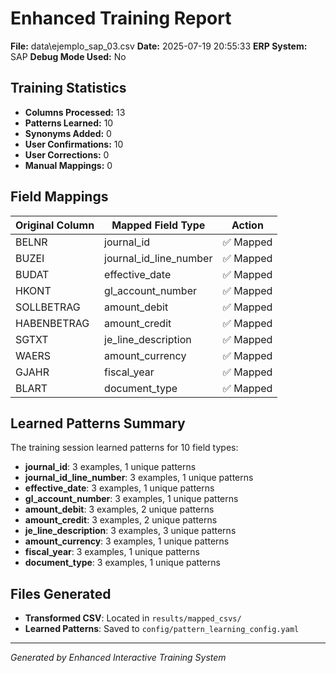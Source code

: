 # Enhanced Training Report

**File:** data\ejemplo_sap_03.csv
**Date:** 2025-07-19 20:55:33
**ERP System:** SAP
**Debug Mode Used:** No

## Training Statistics

- **Columns Processed:** 13
- **Patterns Learned:** 10
- **Synonyms Added:** 0
- **User Confirmations:** 10
- **User Corrections:** 0
- **Manual Mappings:** 0

## Field Mappings

| Original Column | Mapped Field Type | Action |
|-----------------|-------------------|---------|
| BELNR | journal_id | ✅ Mapped |
| BUZEI | journal_id_line_number | ✅ Mapped |
| BUDAT | effective_date | ✅ Mapped |
| HKONT | gl_account_number | ✅ Mapped |
| SOLLBETRAG | amount_debit | ✅ Mapped |
| HABENBETRAG | amount_credit | ✅ Mapped |
| SGTXT | je_line_description | ✅ Mapped |
| WAERS | amount_currency | ✅ Mapped |
| GJAHR | fiscal_year | ✅ Mapped |
| BLART | document_type | ✅ Mapped |

## Learned Patterns Summary

The training session learned patterns for 10 field types:

- **journal_id**: 3 examples, 1 unique patterns
- **journal_id_line_number**: 3 examples, 1 unique patterns
- **effective_date**: 3 examples, 1 unique patterns
- **gl_account_number**: 3 examples, 1 unique patterns
- **amount_debit**: 3 examples, 2 unique patterns
- **amount_credit**: 3 examples, 2 unique patterns
- **je_line_description**: 3 examples, 3 unique patterns
- **amount_currency**: 3 examples, 1 unique patterns
- **fiscal_year**: 3 examples, 1 unique patterns
- **document_type**: 3 examples, 1 unique patterns

## Files Generated

- **Transformed CSV**: Located in `results/mapped_csvs/`
- **Learned Patterns**: Saved to `config/pattern_learning_config.yaml`

---
*Generated by Enhanced Interactive Training System*
